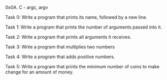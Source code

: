 0x0A. C - argc, argv

Task 0: Write a program that prints its name, followed by a new line.

Task 1: Write a program that prints the number of arguments passed into it.

Task 2: Write a program that prints all arguments it receives.

Task 3: Write a program that multiplies two numbers

Task 4: Write a program that adds positive numbers.

Task 5: Write a program that prints the minimum number of coins to make change for an amount of money.